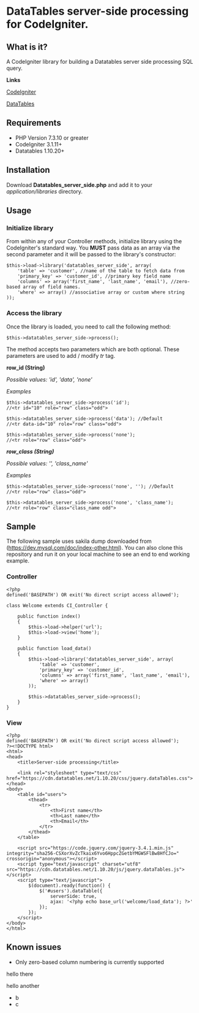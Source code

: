 # DataTables server-side processing for CodeIgniter.
## What is it?
A CodeIgniter library for building a Datatables server side processing SQL query.

**Links**

[CodeIgniter](https://codeigniter.com/)

[DataTables](https://datatables.net/)
## Requirements
- PHP Version 7.3.10 or greater
- CodeIgniter 3.1.11+
- Datatables 1.10.20+
## Installation
Download **Datatables_server_side.php** and add it to your *application/libraries* directory.
## Usage
### Initialize library
From within any of your Controller methods, initialize library using the CodeIgniter's standard way. You **MUST** pass data as an array via the second parameter and it will be passed to the library's constructor:
```
$this->load->library('datatables_server_side', array(
	'table' => 'customer', //name of the table to fetch data from
	'primary_key' => 'customer_id', //primary key field name
	'columns' => array('first_name', 'last_name', 'email'), //zero-based array of field names. 
	'where' => array() //associative array or custom where string
));
```
### Access the library
Once the library is loaded, you need to call the following method:
```
$this->datatables_server_side->process();
``` 
The method accepts two parameters which are both optional. These parameters are used to add / modify *tr* tag.

**row_id (String)**

*Possible values: 'id', 'data', 'none'*

*Examples*
```
$this->datatables_server_side->process('id');
//<tr id="10" role="row" class="odd">
``` 
```
$this->datatables_server_side->process('data'); //Default
//<tr data-id="10" role="row" class="odd">
``` 
```
$this->datatables_server_side->process('none');
//<tr role="row" class="odd">
``` 
***row_class (String)***

*Possible values: '', 'class_name'*

*Examples* 
```
$this->datatables_server_side->process('none', ''); //Default
//<tr role="row" class="odd">
``` 
```
$this->datatables_server_side->process('none', 'class_name');
//<tr role="row" class="class_name odd">
``` 
## Sample
The following sample uses sakila dump downloaded from (https://dev.mysql.com/doc/index-other.html). You can also clone this repository and run it on your local machine to see an end to end working example.
### Controller
```
<?php
defined('BASEPATH') OR exit('No direct script access allowed');

class Welcome extends CI_Controller {

	public function index()
	{
		$this->load->helper('url');
		$this->load->view('home');
	}

	public function load_data()
	{
		$this->load->library('datatables_server_side', array(
			'table' => 'customer',
			'primary_key' => 'customer_id',
			'columns' => array('first_name', 'last_name', 'email'),
			'where' => array()
		));

		$this->datatables_server_side->process();
	}
}
```
### View
```
<?php
defined('BASEPATH') OR exit('No direct script access allowed');
?><!DOCTYPE html>
<html>
<head>
	<title>Server-side processing</title>

	<link rel="stylesheet" type="text/css" href="https://cdn.datatables.net/1.10.20/css/jquery.dataTables.css">
</head>
<body>
	<table id="users">
		<thead>
			<tr>
				<th>First name</th>
				<th>Last name</th>
				<th>Email</th>
			</tr>
		</thead>
	</table>

	<script src="https://code.jquery.com/jquery-3.4.1.min.js" integrity="sha256-CSXorXvZcTkaix6Yvo6HppcZGetbYMGWSFlBw8HfCJo=" crossorigin="anonymous"></script>
	<script type="text/javascript" charset="utf8" src="https://cdn.datatables.net/1.10.20/js/jquery.dataTables.js"></script>
	<script type="text/javascript">
		$(document).ready(function() {
			$('#users').dataTable({
				serverSide: true,
				ajax: '<?php echo base_url('welcome/load_data'); ?>'
			});
		});
	</script>
</body>
</html>
```
## Known issues
* Only zero-based column numbering is currently supported

hello there

hello another

* b
* c